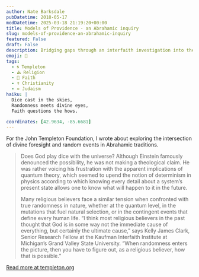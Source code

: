 ```yaml
---
author: Nate Barksdale
pubDatetime: 2018-05-17
modDatetime: 2025-03-18 21:19:20+00:00
title: Models of Providence - an Abrahamic inquiry
slug: models-of-providence-an-abrahamic-inquiry
featured: False
draft: False
description: Bridging gaps through an interfaith investigation into the problems and possibilities of randomness
emoji: 🎲
tags:
  - 🌀 Templeton
  - ⛪ Religion
  - 🙏 Faith
  - ✝️ Christianity
  - ✡️ Judaism
haiku: |
  Dice cast in the skies,  
  Randomness meets divine eyes,  
  Faith questions the hows.

coordinates: [42.9634, -85.6681]
---
```


For the John Templeton Foundation, I wrote about exploring the intersection of divine foresight and random events in Abrahamic traditions.

> Does God play dice with the universe? Although Einstein famously denounced the possibility, he was not making a theological claim. He was rather voicing his frustration with the apparent implications of quantum theory, which seemed to upend the notion of determinism in physics according to which knowing every detail about a system’s present state allows one to know what will happen to it in the future.
>
> Many religious believers face a similar tension when confronted with true randomness in nature, whether at the quantum level, in the mutations that fuel natural selection, or in the contingent events that define every human life. “I think most religious believers in the past thought that God is in some way not the immediate cause of everything, but certainly the ultimate cause,” says Kelly James Clark, Senior Research Fellow at the Kaufman Interfaith Institute at Michigan’s Grand Valley State University. “When randomness enters the picture, then you have to figure out, as a religious believer, how that is possible.”

[Read more at templeton.org](https://www.templeton.org/grant/models-of-providence-an-abrahamic-inquiry)
